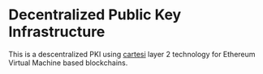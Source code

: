 # Decentralized Public Key Infrastructure

This is a descentralized PKI using [cartesi](https://cartesi.io/) layer 2 technology 
for Ethereum Virtual Machine based blockchains.
